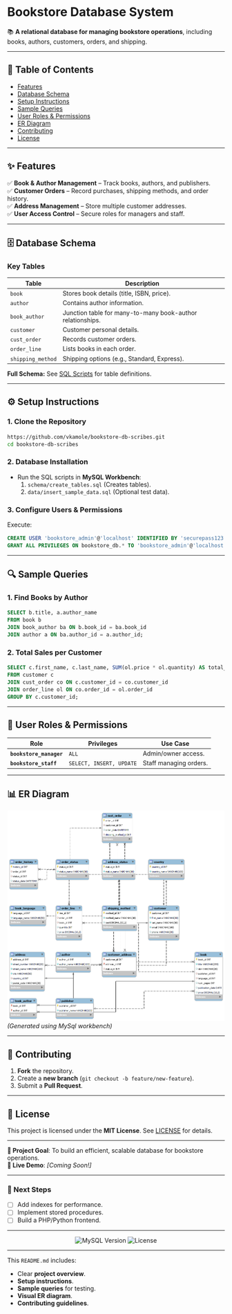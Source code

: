 # **Bookstore Database System**

📚 **A relational database for managing bookstore operations**, including books, authors, customers, orders, and shipping.

---

## **📌 Table of Contents**

- [Features](#-features)
- [Database Schema](#-database-schema)
- [Setup Instructions](#-setup-instructions)
- [Sample Queries](#-sample-queries)
- [User Roles & Permissions](#-user-roles--permissions)
- [ER Diagram](#-er-diagram)
- [Contributing](#-contributing)
- [License](#-license)

---

## **✨ Features**

✅ **Book & Author Management** – Track books, authors, and publishers.  
✅ **Customer Orders** – Record purchases, shipping methods, and order history.  
✅ **Address Management** – Store multiple customer addresses.  
✅ **User Access Control** – Secure roles for managers and staff.

---

## **🗄️ Database Schema**

### **Key Tables**

| Table             | Description                                                |
| ----------------- | ---------------------------------------------------------- |
| `book`            | Stores book details (title, ISBN, price).                  |
| `author`          | Contains author information.                               |
| `book_author`     | Junction table for many-to-many book-author relationships. |
| `customer`        | Customer personal details.                                 |
| `cust_order`      | Records customer orders.                                   |
| `order_line`      | Lists books in each order.                                 |
| `shipping_method` | Shipping options (e.g., Standard, Express).                |

**Full Schema:** See [SQL Scripts](/bookstore_setup.sql/) for table definitions.

---

## **⚙️ Setup Instructions**

### **1. Clone the Repository**

```bash
https://github.com/vkamole/bookstore-db-scribes.git
cd bookstore-db-scribes
```

### **2. Database Installation**

- Run the SQL scripts in **MySQL Workbench**:
  1. `schema/create_tables.sql` (Creates tables).
  2. `data/insert_sample_data.sql` (Optional test data).

### **3. Configure Users & Permissions**

Execute:

```sql
CREATE USER 'bookstore_admin'@'localhost' IDENTIFIED BY 'securepass123';
GRANT ALL PRIVILEGES ON bookstore_db.* TO 'bookstore_admin'@'localhost';
```

---

## **🔍 Sample Queries**

### **1. Find Books by Author**

```sql
SELECT b.title, a.author_name
FROM book b
JOIN book_author ba ON b.book_id = ba.book_id
JOIN author a ON ba.author_id = a.author_id;
```

### **2. Total Sales per Customer**

```sql
SELECT c.first_name, c.last_name, SUM(ol.price * ol.quantity) AS total_spent
FROM customer c
JOIN cust_order co ON c.customer_id = co.customer_id
JOIN order_line ol ON co.order_id = ol.order_id
GROUP BY c.customer_id;
```

---

## **👥 User Roles & Permissions**

| Role                    | Privileges               | Use Case               |
| ----------------------- | ------------------------ | ---------------------- |
| **`bookstore_manager`** | `ALL`                    | Admin/owner access.    |
| **`bookstore_staff`**   | `SELECT, INSERT, UPDATE` | Staff managing orders. |

---

## **📊 ER Diagram**

![Bookstore ER Diagram](/ERD.png)  
_(Generated using MySql workbench)_

---

## **🤝 Contributing**

1. **Fork** the repository.
2. Create a **new branch** (`git checkout -b feature/new-feature`).
3. Submit a **Pull Request**.

---

## **📜 License**

This project is licensed under the **MIT License**. See [LICENSE](/LICENSE) for details.

---

**🎯 Project Goal**: To build an efficient, scalable database for bookstore operations.  
**🔗 Live Demo**: _[Coming Soon!]_

---

### **🚀 Next Steps**

- [ ] Add indexes for performance.
- [ ] Implement stored procedures.
- [ ] Build a PHP/Python frontend.

---

<p align="center"> 
  <img src="https://img.shields.io/badge/MySQL-8.0-blue" alt="MySQL Version">
  <img src="https://img.shields.io/badge/License-MIT-green" alt="License">
</p>

---

This `README.md` includes:

- Clear **project overview**.
- **Setup instructions**.
- **Sample queries** for testing.
- **Visual ER diagram**.
- **Contributing guidelines**.
